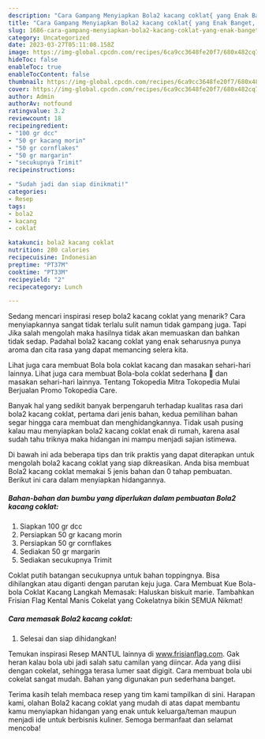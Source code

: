 ```yaml
---
description: "Cara Gampang Menyiapkan Bola2 kacang coklat{ yang Enak Banget,  Menu Buat lebaran"
title: "Cara Gampang Menyiapkan Bola2 kacang coklat{ yang Enak Banget,  Menu Buat lebaran"
slug: 1686-cara-gampang-menyiapkan-bola2-kacang-coklat-yang-enak-banget-menu-buat-lebaran
category: Uncategorized
date: 2023-03-27T05:11:08.158Z
image: https://img-global.cpcdn.com/recipes/6ca9cc3648fe20f7/680x482cq70/bola2-kacang-coklat-foto-resep-utama.jpg
hideToc: false
enableToc: true
enableTocContent: false
thumbnail: https://img-global.cpcdn.com/recipes/6ca9cc3648fe20f7/680x482cq70/bola2-kacang-coklat-foto-resep-utama.jpg
cover: https://img-global.cpcdn.com/recipes/6ca9cc3648fe20f7/680x482cq70/bola2-kacang-coklat-foto-resep-utama.jpg
author: Admin
authorAv: notfound
ratingvalue: 3.2
reviewcount: 18
recipeingredient:
- "100 gr dcc"
- "50 gr kacang morin"
- "50 gr cornflakes"
- "50 gr margarin"
- "secukupnya Trimit"
recipeinstructions:

- "Sudah jadi dan siap dinikmati!"
categories:
- Resep
tags:
- bola2
- kacang
- coklat

katakunci: bola2 kacang coklat 
nutrition: 280 calories
recipecuisine: Indonesian
preptime: "PT37M"
cooktime: "PT33M"
recipeyield: "2"
recipecategory: Lunch

---
```



Sedang mencari inspirasi resep bola2 kacang coklat yang menarik? Cara menyiapkannya sangat tidak terlalu sulit namun tidak gampang juga. Tapi Jika salah mengolah maka hasilnya tidak akan memuaskan dan bahkan tidak sedap. Padahal bola2 kacang coklat yang enak seharusnya punya aroma dan cita rasa yang dapat memancing selera kita.


Lihat juga cara membuat Bola bola coklat kacang dan masakan sehari-hari lainnya. Lihat juga cara membuat Bola-bola coklat sederhana 🍫 dan masakan sehari-hari lainnya. Tentang Tokopedia Mitra Tokopedia Mulai Berjualan Promo Tokopedia Care.

Banyak hal yang sedikit banyak berpengaruh terhadap kualitas rasa dari bola2 kacang coklat, pertama dari jenis bahan, kedua pemilihan bahan segar hingga cara membuat dan menghidangkannya. Tidak usah pusing kalau mau menyiapkan bola2 kacang coklat enak di rumah, karena asal sudah tahu triknya maka hidangan ini mampu menjadi sajian istimewa.


Di bawah ini ada beberapa tips dan trik praktis yang dapat diterapkan untuk mengolah bola2 kacang coklat yang siap dikreasikan. Anda bisa membuat Bola2 kacang coklat memakai 5 jenis bahan dan 0 tahap pembuatan. Berikut ini cara dalam menyiapkan hidangannya.

<!--inarticleads1-->

##### Bahan-bahan dan bumbu yang diperlukan dalam pembuatan Bola2 kacang coklat:

1. Siapkan 100 gr dcc
1. Persiapkan 50 gr kacang morin
1. Persiapkan 50 gr cornflakes
1. Sediakan 50 gr margarin
1. Sediakan secukupnya Trimit


Coklat putih batangan secukupnya untuk bahan toppingnya. Bisa dihilangkan atau diganti dengan parutan keju juga. Cara Membuat Kue Bola-bola Coklat Kacang Langkah Memasak: Haluskan biskuit marie. Tambahkan Frisian Flag Kental Manis Cokelat yang Cokelatnya bikin SEMUA Nikmat! 

<!--inarticleads2-->

##### Cara memasak Bola2 kacang coklat:


1. Selesai dan siap dihidangkan!

Temukan inspirasi Resep MANTUL lainnya di www.frisianflag.com. Gak heran kalau bola ubi jadi salah satu camilan yang diincar. Ada yang diisi dengan cokelat, sehingga terasa lumer saat digigit. Cara membuat bola ubi cokelat sangat mudah. Bahan yang digunakan pun sederhana banget. 

Terima kasih telah membaca resep yang tim kami tampilkan di sini. Harapan kami, olahan Bola2 kacang coklat yang mudah di atas dapat membantu kamu menyiapkan hidangan yang enak untuk keluarga/teman maupun menjadi ide untuk berbisnis kuliner. Semoga bermanfaat dan selamat mencoba!
